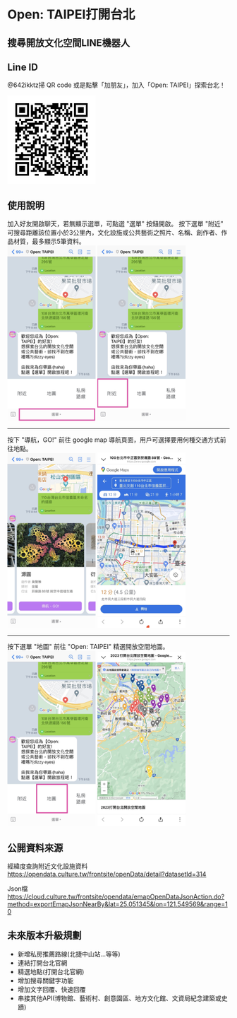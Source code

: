 # Open: TAIPEI打開台北
## 搜尋開放文化空間LINE機器人


## Line ID

@642ikktz掃 QR code 或是點擊「加朋友」，加入「Open: TAIPEI」探索台北！

<img src="./images/642ikktz.png" title="Line ID" alt="Line ID" width="200" />

<div class="line-it-button" data-lang="zh_Hant" data-type="friend" data-env="REAL" data-count="true" data-home="true" data-lineId="@642ikktz" style="display: none;"></div>

<script src="https://www.line-website.com/social-plugins/js/thirdparty/loader.min.js" async="async" defer="defer"></script>



## 使⽤說明

加入好友開啟聊天，若無顯示選單，可點選 "選單" 按鈕開啟。
按下選單 "附近" 可搜尋距離該位置小於3公里內，文化設施或公共藝術之照片、名稱、創作者、作品材質，最多顯示5筆資料。
<br>
<img src="./images/01.jpg"  title="選單-附近" alt="選單-附近" width="200" />
<img src="./images/02.jpg" title="附近" alt="附近" width="200" />


---

按下 "導航，GO!" 前往 google map 導航頁面，用戶可選擇要用何種交通方式前往地點。
<br>
<img src="./images/03.jpg" title="附近的地點" alt="附近的地點" width="200" />
<img src="./images/04.jpg" title="導航" alt="導航" width="200" />


---

按下選單 "地圖" 前往 "Open: TAIPEI" 精選開放空間地圖。
<br>
<img src="./images/05.jpg" title="選單-地圖" alt="地圖" width="200" />
<img src="./images/06.jpg" title="地圖" alt="地圖" width="200" />



## 公開資料來源

經緯度查詢附近文化設施資料
https://opendata.culture.tw/frontsite/openData/detail?datasetId=314

Json檔
https://cloud.culture.tw/frontsite/opendata/emapOpenDataJsonAction.do?method=exportEmapJsonNearBy&lat=25.051345&lon=121.549569&range=10



## 未來版本升級規劃

 - 新增私房推薦路線(北捷中山站…等等)
 - 連結打開台北官網
 - 精選地點(打開台北官網)
 - 增加搜尋關鍵字功能
 - 增加文字回覆、快速回覆
 - 串接其他API(博物館、藝術村、創意園區、地方文化館、文資局紀念建築或史蹟)

